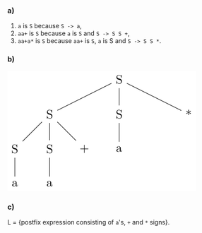 ### a)

1. `a` is `S` because `S -> a`,
2. `aa+` is `S` because `a` is `S` and `S -> S S +`,
3. `aa+a*` is `S` because `aa+` is `S`, `a` is S and `S -> S S *`.

### b)

![2.1.b](./img/2.1.b.png)

### c)

L = {postfix expression consisting of `a`'s, `+` and `*` signs}.
